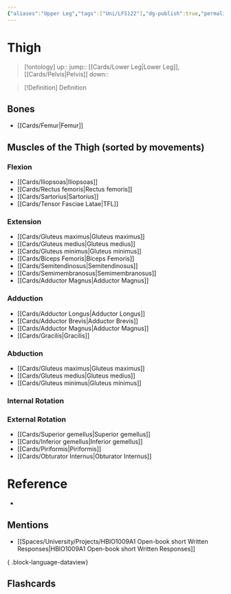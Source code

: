 ```yaml
---
{"aliases":"Upper Leg","tags":["Uni/LFS122"],"dg-publish":true,"permalink":"/cards/thigh/","dgPassFrontmatter":true}
---
```


# Thigh

> [!ontology]
> up:: 
> jump:: [[Cards/Lower Leg\|Lower Leg]], [[Cards/Pelvis\|Pelvis]]
> down:: 

> [!Definition] Definition

## Bones

- [[Cards/Femur\|Femur]]

## Muscles of the Thigh (sorted by movements)

### Flexion

- [[Cards/Iliopsoas\|Iliopsoas]]
- [[Cards/Rectus femoris\|Rectus femoris]]
- [[Cards/Sartorius\|Sartorius]]
- [[Cards/Tensor Fasciae Latae\|TFL]]

### Extension

- [[Cards/Gluteus maximus\|Gluteus maximus]]
- [[Cards/Gluteus medius\|Gluteus medius]]
- [[Cards/Gluteus minimus\|Gluteus minimus]]
- [[Cards/Biceps Femoris\|Biceps Femoris]]
- [[Cards/Semitendinosus\|Semitendinosus]]
- [[Cards/Semimembranosus\|Semimembranosus]]
- [[Cards/Adductor Magnus\|Adductor Magnus]]

### Adduction

- [[Cards/Adductor Longus\|Adductor Longus]]
- [[Cards/Adductor Brevis\|Adductor Brevis]]
- [[Cards/Adductor Magnus\|Adductor Magnus]]
- [[Cards/Gracilis\|Gracilis]]

### Abduction

- [[Cards/Gluteus maximus\|Gluteus maximus]]
- [[Cards/Gluteus medius\|Gluteus medius]]
- [[Cards/Gluteus minimus\|Gluteus minimus]]

### Internal Rotation

### External Rotation

- [[Cards/Superior gemellus\|Superior gemellus]]
- [[Cards/Inferior gemellus\|Inferior gemellus]]
- [[Cards/Piriformis\|Piriformis]]
- [[Cards/Obturator Internus\|Obturator Internus]]

# Reference

- 

## Mentions

- [[Spaces/University/Projects/HBIO1009A1 Open-book short Written Responses\|HBIO1009A1 Open-book short Written Responses]]

{ .block-language-dataview}

## Flashcards